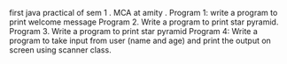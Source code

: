 first java practical of sem 1 . MCA at amity .
Program 1: write a program to print welcome message
Program 2. Write a program to print star pyramid.
Program 3. Write a program to print star pyramid
Program 4: Write a program to take input from user (name and age) and print the output on screen using scanner class.
